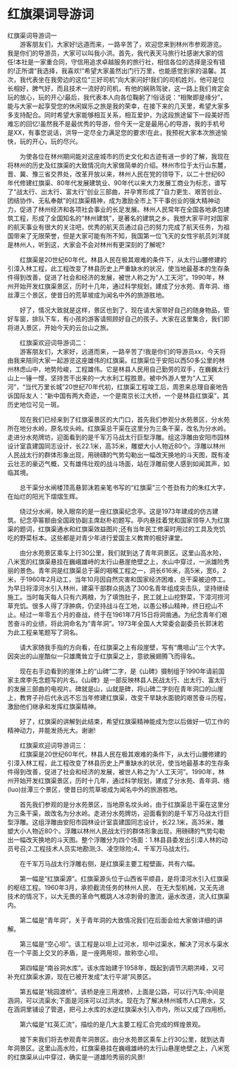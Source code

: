 # 红旗渠词导游词  
红旗渠词导游词一  
　　游客朋友们，大家好!远道而来，一路辛苦了，欢迎您来到林州市参观游览。我是你们的导游员，大家可以叫我小洪。首先，我代表天马旅行社感谢大家的信任!本社是一家重合同，守信用追求卓越服务的旅行社，相信各位的选择是没有错的!正所谓“我选择，我喜欢!”希望大家虽然出门行万里，也能感觉到家的温馨。其次，我代表坐在我旁边的这位“三好司机”向大家问好!我们的司机姓刘，他可是位长相好，脾气好，而且技术一流好的司机，有他的娴熟驾驶，这一路上我们肯定会玩的放心，玩的开心!最后，我代表本人向各位鞠躬了!俗话说：“相聚即是缘分”，能与大家一起享受您的休闲娱乐之旅是我的荣幸，在接下来的几天里，希望大家多多支持配合。同时希望大家能够相互关系，相互爱护，为这段旅途留下一段美好而难忘的回忆!虽然我不是最优秀的导游，但今天一定是最用心的导游，我的手机号是XX，有事您说话，洪导一定尽全力满足您的要求!在此，我预祝大家本次旅途愉快，玩的开心，玩的尽兴。  

　　为使各位在林州期间能对这座城市的历史文化和古迹有进一步的了解，我现在将林州的历史及红旗渠的大致情况向大家做简单的介绍。林州市位于太行山东麓，晋、冀、豫三省交界处，改革开放以来，林州人民在党的领导下，以二十世纪60年代修建红旗渠、80年代发展建筑业、90年代以来大力发展工商业为标志，谱写了“战太行、出太行、富太行”创业三部曲，并孕育形成了“自力更生、艰苦创业、团结协作、无私奉献”的红旗渠精神，成为激励全市上下干事创业的强大精神动力，促进了林州经济和各项社会事业的长足发展。林州人民常年在全国各地承包建筑工程，形成了全国知名的“林州建筑”，是著名的建筑之乡。我想大家平时对国家的航天事业有很大的关注吧，优秀的航天员通过自己的努力完成了航天任务，为祖国带来了无限荣誉，但是大家可能有所不知，我国第一位飞天的女性宇航员刘洋就是林州人，听到这，大家会不会对林州有更深刻的了解呢?  

　　红旗渠是20世纪60年代，林县人民在极其艰难的条件下，从太行山腰修建的引漳入林工程，此工程改变了林县历史上严重缺水的状况，使当地最基本的生存条件得到改善，促进了社会和经济的发展，被世人称之为“人工天河”。1990年，林州开始开发红旗渠景区，历时十几年，通过科学规划，建成了分水苑、青年洞、络丝潭三个景区，使昔日的荒草坡成为闻名中外的旅游胜地。  

　　好了，情况大致就是这样，景区也到了，现在请大家带好自己的随身物品，管好车窗，排队下车，有小孩的游客请照顾好自己的孩子。大家在这里集合，我们即将进入景区，开始今天的云台山之旅。  

　　红旗渠欢迎词导游词二：  
　　游客朋友们，大家好，远道而来，一路辛苦了!我是你们的导游员xx，今天将由我来陪同大家一起游览这座雄伟的红旗渠。红旗渠位于安阳以西50多公里的林州林虑山中，地势险峻，工程雄伟。它是林县人民用自己勤劳的双手，在巍巍太行山上一锤一悭，坚持苦干出来的一大水利工程胜景。被中外游人誉为“人工天河”，“当代万里长城”20世纪70年代初，红旗渠工程竣工后，周恩来总理自豪地告诉国际友人：“新中国有两大奇迹，一个是南京长江大桥，一个是林县红旗渠”，其历史地位可见一斑。  

　　现在我们已经来到了红旗渠景区的大门口，首先我们参观分水苑景区，分水苑所在地分水岭，原名坟头岭。红旗渠总干渠在这里分为三条干渠，改名为分水岭。 走进分水苑牌坊，迎面看到的是千军万马战太行巨型浮雕。组这浮雕由安阳市园林设计室袁建国同志设计，长22.1米，高35米，雕塑大小人物近80个。浮雕以林州人民战太行的群体形象出现，用磅礴的气势勾勒出一幅改天换地的斗天图，既有凌云壮志的豪迈气概，又有雄伟壮观的战斗场面，站在浮雕前使人感到如闻其声，如临其境。  

　　总干渠分水闸楼顶高悬郭沫若亲笔书写的“红旗渠”三个苍劲有力的朱红大字，在灿烂的阳光下熠熠生辉。  

　　绕过分水闸，映入眼帘的是一座红旗渠纪念亭。这是1973年建成的仿古建筑。纪念亭匾额由全国政协副主席赵朴初题写。亭内悬挂着党和国家领导人为红旗渠的题词，红旗渠通水和红旗渠效益图片;还有当年民工修渠时用过的工具及充饥吃的野菜标本。这些都是对青少年进行爱国主义教育的极好课堂。  

　　由分水苑景区乘车上行30公里，我们就到达了青年洞景区。这里山高水险，八米宽的红旗渠悬挂在巍峨雄峙的太行山悬崖绝壁之上，水山中穿过，一派雄险秀丽的景色。青年洞是红旗渠总于渠的咽喉工程之一，洞长616米，高5米，宽6，2米，于1960年2月动工，当年10月因自然灾害和国家经济困难，总干渠被迫停工。为早日将漳河水引入林州，建渠干部群众挑选了300名青年组成突击队，坚持继续施工。当时每天每人只有六两粮，为了填饱肚子，民工就上山挖野菜，下漳河捞河草充饥。很多人得了浮肿病，仍坚持战斗在工地，以愚公移山精神，终日挖山不止。经过一年零五个月的奋战，终于在1961年7月15日将洞凿通。为纪念青年们艰苦奋斗的业绩，将此洞命名为“青年洞”。1973年全国人大常委会副委员长郭沫若为此工程亲笔题写了洞名。  

　　请大家随我手指的方向看，在红旗渠之上有段崖壁，写有“鹰咀山”三个大字。因突出的山崖酷似一只雄鹰耸立于红旗渠之上，意欲展翅腾飞而得名。  

　　现在右手边看到的崖体上的“山碑”二字，是《山碑》摄制组于1990年请前国家主席李先念题写的片名。《山碑》是一部反映林县人民战太行、出太行、富太行的发展三部曲的电视片。碑就是山，山就是碑，将山碑二字刻在青年洞口的山崖上，教育子孙后代永远不忘当年修建红旗渠，改变干旱缺水面貌的艰苦奋斗历程，激励他们继承和发挥红旗渠精神。  

　　好了，红旗渠的讲解到此结束，希望红旗渠精神能成为您以后做好一切工作的精神动力，并能发扬光大。谢谢!  

　　红旗渠欢迎词导游词三：  
　　红旗渠是20世纪60年代，林县人民在极其艰难的条件下，从太行山腰修建的引漳入林工程，此工程改变了林县历史上严重缺水的状况，使当地最基本的生存条件得到改善，促进了社会和经济的发展，被世人称之为“人工天河”。1990年，林州开始开发红旗渠景区，历时十几年，通过科学规划，建成了分水苑、青年洞、络(luo)丝潭三个景区，使昔日的荒草坡成为闻名中外的旅游胜地。  

　　首先我们参观的是分水苑景区，当地原名坟头岭，由于红旗渠总干渠在这里分为三条干渠，故改名为分水岭。走进分水苑牌坊，迎面看到的是千军万马战太行巨型浮雕。这组浮雕由安阳市园林设计室袁建国同志设计，长22.1米，高35米，雕塑大小人物近80个。浮雕以林州人民战太行的群体形象出现，用磅礴的气势勾勒出一幅改天换地的斗天图。整个浮雕分为四个场面：1.林县县委发出引漳人林的动员号召;2.工程技术人员实地勘测;3、凌空除险;4、千军万马战太行。  

　　在千军万马战太行浮雕右侧，是红旗渠主要工程壁画，共有六幅。  

　　第一幅是“红旗渠源”。红旗渠源头位于山西省平顺县，是将漳河水引入红旗渠的枢纽工程。1960年3月，承担截流任务的林州人民， 在无大型机械，又无先进技术的情况下，以大无畏的革命气概跳人冰凉刺骨的激流，逼水改道，流入红旗渠内。  

　　第二幅是“青年洞”，关于青年洞的大致情况我们在后面会给大家做详细的讲解。  

　　第三幅是“空心坝”。该工程是以坝上过河水，坝中过渠水，解决了河水与渠水在一个平面上交叉的矛盾，是一座两用坝，故称空心坝。  

　　第四幅是“南谷洞水库”。该水库始建于1958年，既起到调节汛期洪峰，又可补充红旗渠水源，现在已被开发成“太行平湖”风景区。  

　　第五幅是“桃园渡桥”。该桥是座三用渡桥，上面是公路，可以行汽车;中间是涵洞，可以流渠水;下面是河床可以过洪水。现在为了解决林州城市人口用水，又在涵洞里铺设了管道，把弓上水库的水逆红旗渠水引入市内，所以又成了四用桥。  

　　第六幅是“红英汇流”，描绘的是几大主要工程汇合完成的辉煌景观。  

　　接下来我们将去参观青年洞景区。由分水苑景区乘车上行30公里，就到达青年洞景区。这里山高水险，红旗渠悬挂在巍峨雄峙的太行山悬崖绝壁之上，八米宽的红旗渠从山中穿过，确实是一道雄险秀丽的风景!  